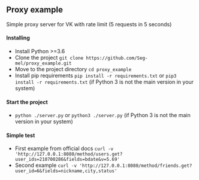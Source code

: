 ## Proxy example
Simple proxy server for VK with rate limit (5 requests in 5 seconds)

#### Installing
- Install Python >=3.6
- Clone the project `git clone https://github.com/Seg-mel/proxy_example.git`
- Move to the project directory `cd proxy_example`
- Install pip requirements `pip install -r requirements.txt` or `pip3 install -r requirements.txt` (if Python 3 is not the main version in your system)

#### Start the project
- `python ./server.py` or `python3 ./server.py` (if Python 3 is not the main version in your system)

#### Simple test
- First example from official docs `curl -v 'http://127.0.0.1:8080/method/users.get?user_ids=210700286&fields=bdate&v=5.69'`
- Second example `curl -v 'http://127.0.0.1:8080/method/friends.get?user_id=6&fields=nickname,city,status'`
